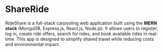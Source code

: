 # ShareRide
RideShare is a full-stack carpooling web application built using the **MERN stack** (MongoDB, Express.js, React.js, Node.js). It allows users to register, log in, create ride offers, search for rides, and book available rides in real-time. This app is designed to simplify shared travel while reducing costs and environmental impact.
